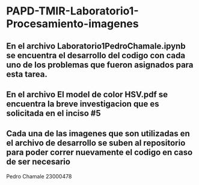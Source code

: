 # PAPD-TMIR-Laboratorio1-Procesamiento-imagenes
## En el archivo Laboratorio1PedroChamale.ipynb se encuentra el desarrollo del codigo con cada uno de los problemas que fueron asignados para esta tarea.

## En el archivo El model de color HSV.pdf se encuentra la breve investigacion que es solicitada en el inciso #5

## Cada una de las imagenes que son utilizadas en el archivo de desarrollo se suben al repositorio para poder correr nuevamente el codigo en caso de ser necesario

Pedro Chamale
23000478
